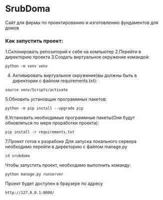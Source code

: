 # SrubDoma
Сайт для фирмы по проектированию и изготовлению фундаментов для домов

### Как запустить проект:
1.Склонировать репозиторий к себе на компьютер
2.Перейти в директорию проекта 
3.Создать виртуальное окружение командой:
```
python -m venv venv
```
4. Активировать виртуальное окружение(вы должны быть в директории с файлом requirements.txt):
```
source venv/Scripts/activate
```
5.Обновить установщик программных пакетов:

```
python -m pip install --upgrade pip
```
6.Установить необходимые программные пакеты(Они будут обновляться по мере проработки проекта):

```
pip install -r requirements.txt
```

7.Проект готов к разрабоке
Для запуска локального сервера необходимо перейти в директорию с файлом manage.py

```
cd srubdoma
```
Чтобы запустить проект, необходимо выполнить команду:

```
python manage.py runserver
```
Проект будет доступен в браузере по адресу 
```
http://127.0.0.1:8000/
```